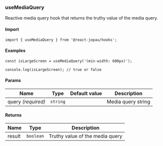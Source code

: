 ### useMediaQuery

Reactive media query hook that returns the truthy value of the media query.

#### Import

```tsx
import { useMediaQuery } from '@react-jopau/hooks';
```

#### Examples

```tsx
const isLargeScreen = useMediaQuery('(min-width: 600px)');

console.log(isLargeScreen); // true or false
```

#### Params

| Name               | Type     | Default value | Description        |
| ------------------ | -------- | ------------- | ------------------ |
| query _(required)_ | `string` |               | Media query string |

#### Returns

| Name   | Type      | Description                     |
| ------ | --------- | ------------------------------- |
| result | `boolean` | Truthy value of the media query |
